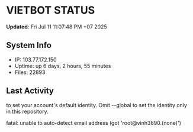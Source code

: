 # VIETBOT STATUS
**Updated**: Fri Jul 11 11:07:48 PM +07 2025

## System Info
- IP: 103.77.172.150
- Uptime: up 6 days, 2 hours, 55 minutes
- Files: 22893

## Last Activity

to set your account's default identity.
Omit --global to set the identity only in this repository.

fatal: unable to auto-detect email address (got 'root@vinh3690.(none)')
